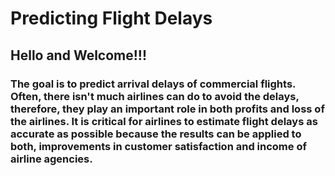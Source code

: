 # Predicting Flight Delays
## Hello and Welcome!!!
### The goal is to predict arrival delays of commercial flights. Often, there isn't much airlines can do to avoid the delays, therefore, they play an important role in both profits and loss of the airlines. It is critical for airlines to estimate flight delays as accurate as possible because the results can be applied to both, improvements in customer satisfaction and income of airline agencies.
